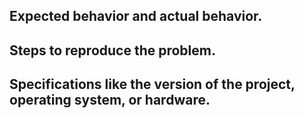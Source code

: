 ## Expected behavior and actual behavior.

## Steps to reproduce the problem.

## Specifications like the version of the project, operating system, or hardware.
